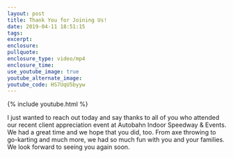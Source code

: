 ```yaml
---
layout: post
title: Thank You for Joining Us!
date: 2019-04-11 18:51:15
tags:
excerpt:
enclosure:
pullquote:
enclosure_type: video/mp4
enclosure_time:
use_youtube_image: true
youtube_alternate_image:
youtube_code: HS7UqU5byyw
---
```


{% include youtube.html %}

I just wanted to reach out today and say thanks to all of you who attended our recent client appreciation event at Autobahn Indoor Speedway & Events. We had a great time and we hope that you did, too. From axe throwing to go-karting and much more, we had so much fun with you and your families. We look forward to seeing you again soon.
